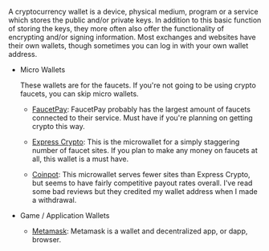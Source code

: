 A cryptocurrency wallet is a device, physical medium, program or a service which stores the public and/or private keys. In addition to this basic function of storing the keys, they more often also offer the functionality of encrypting and/or signing information. Most exchanges and websites have their own wallets, though sometimes you can log in with your own wallet address.

* Micro Wallets

  These wallets are for the faucets. If you're not going to be using crypto faucets, you can skip micro wallets.
  
  - [FaucetPay](https://faucetpay.io/?r=782721): FaucetPay probably has the largest amount of faucets connected to their service. Must have if you're planning on getting crypto this way.
  
  - [Express Crypto](https://expresscrypto.io/signup?referral=156563): This is the microwallet for a simply staggering number of faucet sites. If you plan to make any money on faucets at all, this wallet is a must have. 
  
  - [Coinpot](https://coinpot.co): This microwallet serves fewer sites than Express Crypto, but seems to have fairly competitive payout rates overall. I've read some bad reviews but they credited my wallet address when I made a withdrawal.
  
* Game / Application Wallets
  
  - [Metamask](https://metamask.io/): Metamask is a wallet and decentralized app, or dapp, browser.
